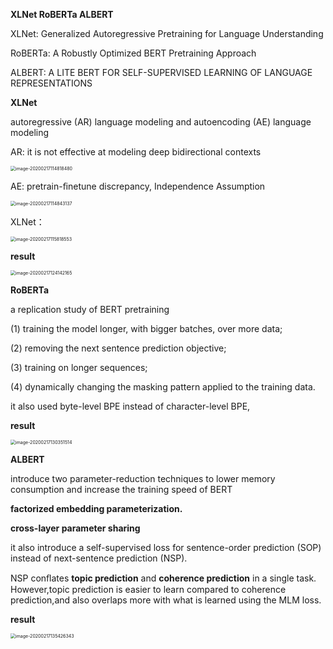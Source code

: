 **XLNet      RoBERTa      ALBERT**

XLNet: Generalized Autoregressive Pretraining for Language Understanding

RoBERTa: A Robustly Optimized BERT Pretraining Approach

ALBERT: A LITE BERT FOR SELF-SUPERVISED LEARNING OF LANGUAGE REPRESENTATIONS

**XLNet** 

 autoregressive (AR) language modeling and autoencoding (AE)  language modeling

AR: it is not effective at modeling deep bidirectional contexts

<img src="./.image-20200217114818480.png" alt="image-20200217114818480" style="zoom:50%;" />

AE:  pretrain-ﬁnetune discrepancy,   Independence Assumption

<img src="./.image-20200217114843137.png" alt="image-20200217114843137" style="zoom:50%;" />

XLNet：

<img src="./.image-20200217115818553.png" alt="image-20200217115818553" style="zoom:50%;" />

**result**

<img src="./.image-20200217124142165.png" alt="image-20200217124142165" style="zoom:50%;" />

**RoBERTa**

a replication study of BERT pretraining

 (1) training the model longer, with bigger batches, over more data; 

(2) removing the next sentence prediction objective;

 (3) training on longer sequences; 

(4) dynamically changing the masking pattern applied to the training data.

it also used  byte-level BPE instead of  character-level BPE,

**result**

<img src="./.image-20200217130351514.png" alt="image-20200217130351514" style="zoom:50%;" />

**ALBERT**

introduce two parameter-reduction techniques to lower memory consumption and increase the training speed of BERT 

 **factorized embedding parameterization.**

 **cross-layer parameter sharing**

it also introduce a self-supervised loss for sentence-order prediction (SOP) instead of  next-sentence prediction (NSP). 

NSP conﬂates **topic prediction** and **coherence prediction** in a single task. However,topic prediction is easier to learn compared to coherence prediction,and also overlaps more with what is learned using the MLM loss. 

**result**

<img src="./.image-20200217135426343.png" alt="image-20200217135426343" style="zoom:50%;" />
